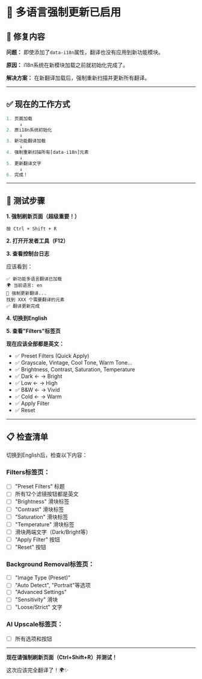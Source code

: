 # 🔄 多语言强制更新已启用

## 🔧 修复内容

**问题：** 即使添加了`data-i18n`属性，翻译也没有应用到新功能模块。

**原因：** i18n系统在新模块加载之前就初始化完成了。

**解决方案：** 在新翻译加载后，强制重新扫描并更新所有翻译。

---

## ✅ 现在的工作方式

```javascript
1. 页面加载
     ↓
2. 原i18n系统初始化
     ↓
3. 新功能翻译加载
     ↓
4. 强制重新扫描所有[data-i18n]元素
     ↓
5. 更新翻译文字
     ↓
6. 完成！
```

---

## 🚀 测试步骤

**1. 强制刷新页面（超级重要！）**
```
按 Ctrl + Shift + R
```

**2. 打开开发者工具（F12）**

**3. 查看控制台日志**

应该看到：
```
✅ 新功能多语言翻译已加载
🌍 当前语言: en
🔄 强制更新翻译...
找到 XXX 个需要翻译的元素
✅ 翻译更新完成
```

**4. 切换到English**

**5. 查看"Filters"标签页**

**现在应该全部都是英文：**
- ✅ Preset Filters (Quick Apply)
- ✅ Grayscale, Vintage, Cool Tone, Warm Tone...
- ✅ Brightness, Contrast, Saturation, Temperature
- ✅ Dark ← → Bright
- ✅ Low ← → High  
- ✅ B&W ← → Vivid
- ✅ Cold ← → Warm
- ✅ Apply Filter
- ✅ Reset

---

## 📋 检查清单

切换到English后，检查以下内容：

### **Filters标签页：**
- [ ] "Preset Filters" 标题
- [ ] 所有12个滤镜按钮都是英文
- [ ] "Brightness" 滑块标签
- [ ] "Contrast" 滑块标签
- [ ] "Saturation" 滑块标签
- [ ] "Temperature" 滑块标签
- [ ] 滑块两端文字（Dark/Bright等）
- [ ] "Apply Filter" 按钮
- [ ] "Reset" 按钮

### **Background Removal标签页：**
- [ ] "Image Type (Preset)"
- [ ] "Auto Detect", "Portrait"等选项
- [ ] "Advanced Settings"
- [ ] "Sensitivity" 滑块
- [ ] "Loose/Strict" 文字

### **AI Upscale标签页：**
- [ ] 所有选项和按钮

---

**现在请强制刷新页面（Ctrl+Shift+R）并测试！**

这次应该完全翻译了！🌍✨

